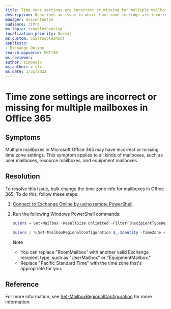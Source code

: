 ```yaml
---
title: Time zone settings are incorrect or missing for multiple mailboxes in Office 365
description: Describes an issue in which time zone settings are incorrect or missing on multiple mailboxes in Office 365. Provides a resolution.
manager: dcscontentpm
audience: ITPro
ms.topic: troubleshooting
localization_priority: Normal
ms.custom: CSSTroubleshoot
appliesto: 
- Exchange Online
search.appverid: MET150
ms.reviewer: 
author: simonxjx
ms.author: v-six
ms.date: 3/31/2022
---
```


# Time zone settings are incorrect or missing for multiple mailboxes in Office 365

## Symptoms

Multiple mailboxes in Microsoft Office 365 may have incorrect or missing time zone settings. This symptom applies to all kinds of mailboxes, such as user mailboxes, resource mailboxes, and equipment mailboxes.

## Resolution

To resolve this issue, bulk change the time zone info for mailboxes in Office 365. To do this, follow these steps:

1. [Connect to Exchange Online by using remote PowerShell](/powershell/exchange/connect-to-exchange-online-powershell).

2. Run the following Windows PowerShell commands:

    ```powershell
    $users = Get-Mailbox -ResultSize unlimited -Filter{(RecipientTypeDetails -eq <RoomMailbox>)}
    
    $users | %{Set-MailboxRegionalConfiguration $_.Identity -TimeZone <Pacific Standard Time>}
    ```

    > [!NOTE]
    >
    > - You can replace "RoomMailbox" with another valid Exchange recipient type, such as "UserMailbox" or "EquipmentMailbox."
    > - Replace "Pacific Standard Time" with the time zone that's appropriate for you.

## Reference

For more information, see [Set-MailboxRegionalConfiguration](/powershell/module/exchange/set-mailboxregionalconfiguration) for more information.
